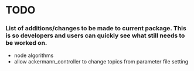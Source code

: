 # TODO
### List of additions/changes to be made to current package. This is so developers and users can quickly see what still needs to be worked on.
- node algorithms
- allow ackermann_controller to change topics from parameter file setting
